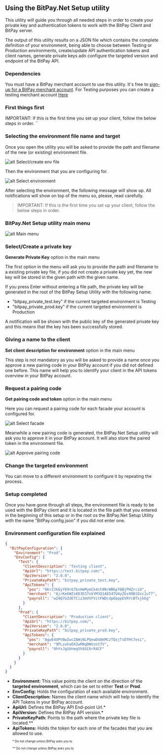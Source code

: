 ## Using the BitPay.Net Setup utility

This utility will guide you through all needed steps in order to create your private key and authentication tokens to work with the BitPay Client and BitPay server.

The output of this utility results on a JSON file which contains the complete definition of your environment, being able to choose between Testing or Production environments, create/update API authentication tokens and client names, generate private keys adn configure the targeted version and endpoint of the BitPay API.

### Dependencies

You must have a BitPay merchant account to use this utility.  It's free to [sign-up for a BitPay merchant account](https://bitpay.com/start).
For Testing purposes you can create a testing merchant account [Here](https://test.bitpay.com/start)

### First things first

IMPORTANT: If this is the first time you set up your client, follow the below steps in order.
``
### Selecting the environment file name and target

Once you open the utility you will be asked to provide the path and filename of the new (or existing) environment file.

![alt Select/create env file](https://raw.githubusercontent.com/bitpay/csharp-bitpay-client/master/screenshots/utility-setup-init.png)

Then the environment that you are configuring for.

![alt Select environment](https://raw.githubusercontent.com/bitpay/csharp-bitpay-client/master/screenshots/utility-setup-env.png)

After selecting the environment, the following message will show up. All notifications will show on top of the menu so, please, read carefully.

> IMPORTANT: If this is the first time you set up your client, follow the below steps in order.

### BitPay.Net Setup utility main menu

![alt Main menu](https://raw.githubusercontent.com/bitpay/csharp-bitpay-client/master/screenshots/utility-setup-menu.png)

### Select/Create a private key

**Generate Private Key** option in the main menu

The first option in the menu will ask you to provide the path and filename to a existing private key file, if you did not create a private key yet, the new key will be stored in the given path with the given name.

If you press Enter without entering a file path, the private key will be generated in the root of the BitPay Setup Utility with the following name:

- "bitpay_private_test.key" if the current targeted environment is Testing
- "bitpay_private_prod.key" if the current targeted environment is Production

A notification will be shown with the public key of the generated private key and this means that the key has been successfully stored.

### Giving a name to the client

**Set client description for environment** option in the main menu

This step is not mandatory as you will be asked to provide a name once you approve a new pairing code in your BitPay account if you did not defined one before.
This name will help you to identify your client in the API tokens overview in your BitPay account.

### Request a pairing code

**Get pairing code and token** option in the main menu

Here you can request a pairing code for each facade your account is configured for.

![alt Select facade](https://raw.githubusercontent.com/bitpay/csharp-bitpay-client/master/screenshots/utility-setup-facade.png)

Meanwhile a new pairing code is generated, the BitPay.Net Setup utility will ask you to approve it in your BitPay account. It will also store the paired token in the environment file.

![alt Approve pairing code](https://raw.githubusercontent.com/bitpay/csharp-bitpay-client/master/screenshots/utility-setup-pair.png)

### Change the targeted environment

You can move to a different environment to configure it by repeating the process.

### Setup completed

Once you have gone through all steps, the environment file is ready to be used with the BitPay client and it is located in the file path that you entered in the beginning of this setup or in the root os the BitPay.Net Setup Utility with the name "BitPay.config.json" if you did not enter one.

### Environment configuration file explained

```json
{
  "BitPayConfiguration": {
    "Environment": "Prod",
    "EnvConfig": {
      "Test": {
        "ClientDescription": "Testing client",
        "ApiUrl": "https://test.bitpay.com/",
        "ApiVersion": "2.0.0",
        "PrivateKeyPath": "bitpay_private_test.key",
        "ApiTokens": {
          "pos": "6KrZJk6yY69r67bnHmMymCk4ch9NrWB6pf8BjPHZrciU",
          "merchant": "AjrKe6WZs6D3D37vkYM3Q1AED4TU4yZGs99BtDzcJuT7",
          "payroll": "wZ4Q7GZdETCiz3mVVFVitFWDcdp6bppEVRYcBTxjkGg"
        }
      },
      "Prod": {
        "ClientDescription": "Production client",
        "ApiUrl": "https://bitpay.com/",
        "ApiVersion": "2.0.0",
        "PrivateKeyPath": "bitpay_private_prod.key",
        "ApiTokens": {
          "pos": "AgwE4UPVBwZwcZAWiNLPQewD4AKMCzTQxjTsDTHt7esi",
          "merchant": "9PLzuhu6X2wRNqDWVzot7V",
          "payroll": "9hYxJgUUnmq5hXGC6rR4CF"
        }
      }
    }
  }
}
```

- **Environment:** This value points the client on the direction of the **targeted environment**, which can be set to either **Test** or **Prod**.
- **EnvConfig:** Holds the configuration of each available environment.
- **ClientDescription:** Names the client name which will help to identify the API Tokens in your BitPay account.
- **ApiUrl:** Defines the BitPay API End-point Url.*
- **ApiVersion:** Defines the BitPay API version.*
- **PrivateKeyPath:** Points to the path where the private key file is located.**
- **ApiTokens:** Holds the token for each one of the facades that you are allowed to use.
<br/><sub><sub>* Do not change unless BitPay asks you to </sub></sub>
<br/><sub><sub>** Do not change unless BitPay asks you to </sub></sub>